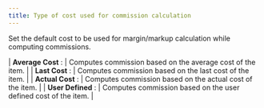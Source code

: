```yaml
---
title: Type of cost used for commission calculation
---
```



Set the default cost to be used for margin/markup calculation while  computing commissions.


| **Average Cost** : | Computes commission based on the average cost of the item. |
| **Last Cost** : | Computes commission based on the last cost of the item. |
| **Actual Cost** : | Computes commission based on the actual cost of the item. |
| **User Defined** : | Computes commission based on the user defined cost of the item. |

